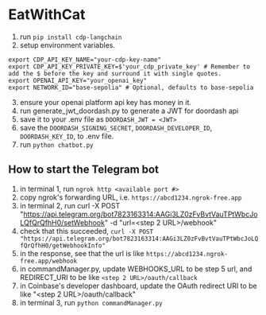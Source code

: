 # EatWithCat

1. run `pip install cdp-langchain`
2. setup environment variables.
```
export CDP_API_KEY_NAME="your-cdp-key-name"
export CDP_API_KEY_PRIVATE_KEY=$'your_cdp_private_key' # Remember to add the $ before the key and surround it with single quotes.
export OPENAI_API_KEY="your_openai_key"
export NETWORK_ID="base-sepolia" # Optional, defaults to base-sepolia
```
3. ensure your openai platform api key has money in it.
4. run generate_jwt_doordash.py to generate a JWT for doordash api
5. save it to your .env file as `DOORDASH_JWT = <JWT>`
6. save the `DOORDASH_SIGNING_SECRET`, `DOORDASH_DEVELOPER_ID`, `DOORDASH_KEY_ID`, to .env file.
7. run `python chatbot.py`


## How to start the Telegram bot
1. in terminal 1, run `ngrok http <available port #>`
2. copy ngrok's forwarding URL, i.e. `https://abcd1234.ngrok-free.app`
3. in terminal 2, run curl -X POST "https://api.telegram.org/bot7823163314:AAGi3LZ0zFvBvtVauTPtWbcJoLQfQrQfhH0/setWebhook" -d "url=<step 2 URL>/webhook"
4. check that this succeeded, `curl -X POST "https://api.telegram.org/bot7823163314:AAGi3LZ0zFvBvtVauTPtWbcJoLQfQrQfhH0/getWebhookInfo"`
5. in the response, see that the url is like   `https://abcd1234.ngrok-free.app/webhook`
6. in commandManager.py, update WEBHOOKS_URL to be step 5 url, and REDIRECT_URI to be like `<step 2 URL>/oauth/callback`
7. in Coinbase's developer dashboard, update the OAuth redirect URI to be like "<step 2 URL>/oauth/callback"
8. in terminal 3, run `python commandManager.py`
